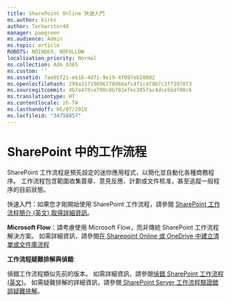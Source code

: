 ```yaml
---
title: SharePoint Online 快速入門
ms.author: kirks
author: Techwriter40
manager: pamgreen
ms.audience: Admin
ms.topic: article
ROBOTS: NOINDEX, NOFOLLOW
localization_priority: Normal
ms.collection: Adm_O365
ms.custom: ''
ms.assetid: 7ae05f21-eb16-4d71-9e19-4f097eb100d2
ms.openlocfilehash: 299a31719696778d66afc4f1c4f9b7c3ff3970f3
ms.sourcegitcommit: 4b7e478ce700c0b781efec3857ac4dce5bdf00c6
ms.translationtype: HT
ms.contentlocale: zh-TW
ms.lasthandoff: 06/07/2019
ms.locfileid: "34758057"
---
```

# <a name="workflows-in-sharepoint"></a>SharePoint 中的工作流程

SharePoint 工作流程是預先設定的迷你應用程式，以簡化並自動化各種商務程序。 工作流程包含範圍收集簽章、意見反應、計劃或文件核准，甚至追蹤一般程序的目前狀態。

快速入門：如果您才剛開始使用 SharePoint 工作流程，請參閱 [SharePoint 工作流程簡介 (英文) 取得詳細資訊](https://support.office.com/article/introduction-to-sharepoint-workflow-07982276-54e8-4e17-8699-5056eff4d9e3)。

**Microsoft Flow**：請考慮使用 Microsoft Flow，而非傳統 SharePoint 工作流程解決方案。 如需詳細資訊，請參閱[在 Sharepoint Online 或 OneDrive 中建立清單或文件庫流程](https://support.office.com/article/create-a-flow-for-a-list-or-library-in-sharepoint-online-or-onedrive-for-business-a9c3e03b-0654-46af-a254-20252e580d01)

**工作流程疑難排解與偵錯**:

偵錯工作流程類似先前的版本。 如需詳細資訊，請參閱[偵錯 SharePoint 工作流程 (英文)](https://docs.microsoft.com/sharepoint/dev/general-development/debugging-sharepoint-server-workflows)。 如需疑難排解的詳細資訊，請參閱[ SharePoint Server 工作流程驗證錯誤疑難排解](https://docs.microsoft.com/sharepoint/dev/general-development/troubleshooting-sharepoint-server-workflow-validation-errors-in-visio)。

